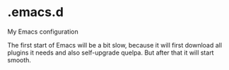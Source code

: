 # .emacs.d
My Emacs configuration

The first start of Emacs will be a bit slow, because it will first download all plugins it needs and also self-upgrade quelpa. 
But after that it will start smooth.

